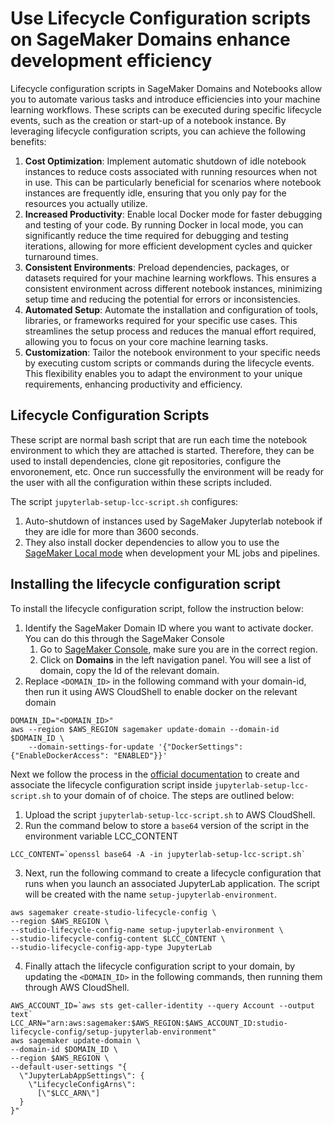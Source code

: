 # Use Lifecycle Configuration scripts on SageMaker Domains enhance development efficiency

Lifecycle configuration scripts in SageMaker Domains and Notebooks allow you to automate various tasks and introduce efficiencies into your machine learning workflows. These scripts can be executed during specific lifecycle events, such as the creation or start-up of a notebook instance. By leveraging lifecycle configuration scripts, you can achieve the following benefits:

1. **Cost Optimization**: Implement automatic shutdown of idle notebook instances to reduce costs associated with running resources when not in use. This can be particularly beneficial for scenarios where notebook instances are frequently idle, ensuring that you only pay for the resources you actually utilize.
2. **Increased Productivity**: Enable local Docker mode for faster debugging and testing of your code. By running Docker in local mode, you can significantly reduce the time required for debugging and testing iterations, allowing for more efficient development cycles and quicker turnaround times.
3. **Consistent Environments**: Preload dependencies, packages, or datasets required for your machine learning workflows. This ensures a consistent environment across different notebook instances, minimizing setup time and reducing the potential for errors or inconsistencies.
4. **Automated Setup**: Automate the installation and configuration of tools, libraries, or frameworks required for your specific use cases. This streamlines the setup process and reduces the manual effort required, allowing you to focus on your core machine learning tasks.
5. **Customization**: Tailor the notebook environment to your specific needs by executing custom scripts or commands during the lifecycle events. This flexibility enables you to adapt the environment to your unique requirements, enhancing productivity and efficiency.

## Lifecycle Configuration Scripts

These script are normal bash script that are run each time the notebook environment to which they are attached is started.
Therefore, they can be used to install dependencies, clone git repositories, configure the envoronement, etc.
Once run successfully the environment will be ready for the user with all the configuration within these scripts included.

The script `jupyterlab-setup-lcc-script.sh` configures:

1. Auto-shutdown of instances used by SageMaker Jupyterlab notebook if they are idle for more than 3600 seconds.
2. They also install docker dependencies to allow you to use the [SageMaker Local mode](https://docs.aws.amazon.com/sagemaker/latest/dg/pipelines-local-mode.html) when development your ML jobs and pipelines.


## Installing the lifecycle configuration script

To install the lifecycle configuration script, follow the instruction below:

1. Identify the SageMaker Domain ID where you want to activate docker. You can do this through the SageMaker Console
    1. Go to [SageMaker Console](https://console.aws.amazon.com/sagemaker/home), make sure you are in the correct region.
    2. Click on **Domains** in the left navigation panel. You will see a list of domain, copy the Id of the relevant domain.
2. Replace `<DOMAIN_ID>` in the following command with your domain-id, then run it using AWS CloudShell to enable docker on the relevant domain
```
DOMAIN_ID="<DOMAIN_ID>"
aws --region $AWS_REGION sagemaker update-domain --domain-id $DOMAIN_ID \
    --domain-settings-for-update '{"DockerSettings": {"EnableDockerAccess": "ENABLED"}}'
```
Next we follow the process in the [official documentation](https://docs.aws.amazon.com/sagemaker/latest/dg/jl-lcc-create.html) to create and associate the lifecycle configuration script inside `jupyterlab-setup-lcc-script.sh`
to your domain of of choice. The steps are outlined below:

1. Upload the script `jupyterlab-setup-lcc-script.sh` to AWS CloudShell.
2. Run the command below to store a `base64` version of the script in the environment variable LCC_CONTENT
```
LCC_CONTENT=`openssl base64 -A -in jupyterlab-setup-lcc-script.sh`
```
3. Next, run the following command to create a lifecycle configuration that runs when you launch an associated JupyterLab application. The script will be created with the name `setup-jupyterlab-environment`.
```
aws sagemaker create-studio-lifecycle-config \
--region $AWS_REGION \
--studio-lifecycle-config-name setup-jupyterlab-environment \
--studio-lifecycle-config-content $LCC_CONTENT \
--studio-lifecycle-config-app-type JupyterLab
```
4. Finally attach the lifecycle configuration script to your domain, by updating the `<DOMAIN_ID>` in the following commands, then running them through AWS CloudShell.
```
AWS_ACCOUNT_ID=`aws sts get-caller-identity --query Account --output text`
LCC_ARN="arn:aws:sagemaker:$AWS_REGION:$AWS_ACCOUNT_ID:studio-lifecycle-config/setup-jupyterlab-environment"
aws sagemaker update-domain \
--domain-id $DOMAIN_ID \
--region $AWS_REGION \
--default-user-settings "{
  \"JupyterLabAppSettings\": {
    \"LifecycleConfigArns\":
      [\"$LCC_ARN\"]
  }
}"
```